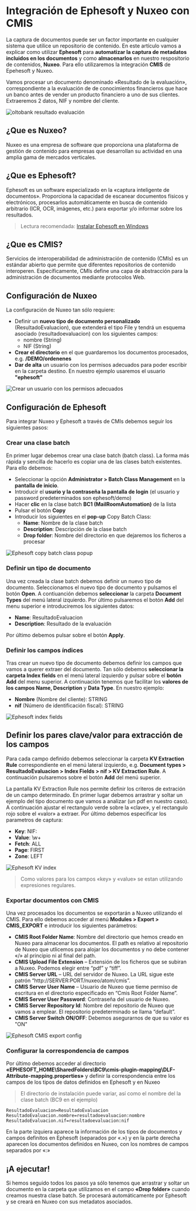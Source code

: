 # Integración de Ephesoft y Nuxeo con CMIS

La captura de documentos  puede ser un factor importante en cualquier sistema que utilice un repositorio de contenido. En este artículo vamos a explicar como utilizar **Ephesoft** para **automatizar la captura de metadatos incluidos en los documentos** y como **almacenarlos** en nuestro respositorio de contenidos, **Nuxeo**. Para ello utilizaremos la integración **CMIS** de Epehesoft y Nuxeo.

Vamos procesar un documento denominado «Resultado de la evaluación», correspondiente a la evaluación de de conocimientos financieros que hace un banco antes de vender un producto financiero a uno de sus clientes. Extraeremos 2 datos, NIF y nombre del cliente.


![oltobank resultado evaluación](/images/oltobank-example-1-744x1052.png "oltobank resultado evaluación")



## ¿Que es Nuxeo?
Nuxeo es una empresa de software que proporciona una plataforma de gestión de contenido para empresas que desarrollan su actividad en una  amplia gama de mercados verticales.

## ¿Que es Ephesoft?
Ephesoft es un software especializado en la «captura inteligente de documentos». Proporciona la capacidad de escanear documentos físicos y electrónicos, procesarlos automáticamente en busca de contenido arbitrario (ICR, OCR, imágenes, etc.) para exportar y/o informar sobre los resultados.

> Lectura recomendada: [Instalar Ephesoft en Windows](http://joaquinonsoft.com/instalar-ephesoft-windows)

## ¿Que es CMIS?
Servicios de interoperabilidad de administración de contenido (CMIs) es un estándar abierto que permite que diferentes repositorios de contenido interoperen. Específicamente, CMIs define una capa de abstracción para la administración de documentos mediante protocolos Web.

 

## Configuración de Nuxeo
La configuración de Nuxeo tan sólo requiere:

   - Definir un **nuevo tipo de documento personalizado** (ResultadoEvaluacion), que extenderá el tipo File y tendrá un esquema asociado (resultadoevaluacion) con los siguientes campos:
      - nombre (String)
      - NIF (String)
   - **Crear el directorio** en el que guardaremos los documentos procesados, e.g. **/DEMO/ordenenes**
   - **Dar de alta** un usuario con los permisos adecuados para poder escribir en la carpeta destino. En nuestro ejemplo usaremos el usuario **"ephesoft"**
 
![Crear un usuario con los permisos adecuados](/images/nuxeo-custom-document-type-744x376.png "Crear un usuario con los permisos adecuados")

 
## Configuración de Ephesoft
Para integrar Nuxeo y Ephesoft a través de CMIs debemos seguir los siguientes pasos:

### Crear una  clase batch
En primer lugar debemos crear una clase batch (batch class). La forma más rápida y sencilla de hacerlo es copiar una de las clases batch existentes. Para ello debemos:

   - Seleccionar la opción **Administrator > Batch Class Management** en la **pantalla de inicio**.
   - Introducir el **usurio y la contraseña la pantalla de login** (el usuario y password predeterminados son ephesoft/demo)
   - Hacer **clic** en la clase batch **BC1 (MailRoomAutomation)** de la lista
   - Pulsar el botón **Copy**
   - Introducir los siguientes en el **pop-up** Copy Batch Class:
      - **Name**:  Nombre de la clase batch
      - **Description**: Descripción de la clase batch
      - **Drop folder**: Nombre del directorio en que dejaremos los ficheros a procesar

![Ephesoft copy batch class popup](/images/ephesoft-copy-batch-class-popup-744x437.png "Ephesoft copy batch class popup")

 

### Definir un tipo de documento
Una vez creada la clase batch debemos definir un nuevo tipo de documento. Seleccionamos el nuevo tipo de documento y pulsamos el botón **Open**. A contiuanción debemos **seleccionar** la carpeta **Document Types** del menú lateral izquierdo. Por último pulsaremos el botón **Add** del menu superior e introduciremos los siguientes datos:

   - **Name**: ResultadoEvaluacion
   - **Description**: Resultado de la evaluación


Por último debemos pulsar sobre el botón **Apply**.

### Definir los campos índices
Tras crear un nuevo tipo de documento debemos definir  los campos que vamos a querer extraer del documento. Tan sólo debemos **seleccionar la carpeta Index fields** en el menú lateral izquierdo y  pulsar sobre el **botón Add** del menu superior. A continuación tenemos que facilitar los **valores de los campos Name, Description** y **Data Type**. En nuestro ejemplo:

   - **Nombre** (Nombre del cliente): STRING
   - **nif** (Número de identificación fiscal): STRING
 


![Ephesoft index fields](/images/ephesoft-new-document-type-744x437.png "Ephesoft index fields")


## Definir los pares clave/valor para extracción de los campos
Para cada campo definido debemos seleccionar la carpeta **KV Extraction Rule** correspondiente en el menú lateral izquierdo, e.g. **Document types > ResultadoEvaluacion > Index Fields > nif > KV Extraction Rule**. A continuación pulsaremos sobre el botón **Add** del menú superior.

La pantalla KV Extraction Rule nos permite definir los criteros de extración de un campo determinado. En primer lugar debemos arrastrar y soltar un ejemplo del tipo documento que vamos a analizar (un pdf en nuestro caso). A continuación ajustar el rectangulo verde sobre la «clave», y el rectangulo rojo sobre el «valor» a extraer. Por último debemos especificar los parametros de captura:

   - **Key**: NIF\:
   - **Value**: \w+
   - **Fetch**: ALL
   - **Page**: FIRST
   - **Zone**: LEFT

![Ephesoft KV index](/images/ephesoft-index-fields-744x430.png "Ephesoft KV index")


> Como valores para los campos «key» y «value» se estan utilizando expresiones regulares.

### Exportar documentos con CMIS
Una vez procesados los documentos se exportarán a Nuxeo utilizando el CMIS. Para ello debemos acceder al menú **Modules > Export > CMIS_EXPORT** e introducir los siguientes parámetros:

   - **CMIS Root Folder Name**: Nombre del directorio que hemos creado en Nuxeo para almacenar los documentos. El path es relativo al repositorio de Nuxeo que utlicemos para alojar los documentos y no debe contener «/» al principio ni al final del path.
   - **CMIS Upload File Extension** – Extensión de los ficheros que se subiran a Nuxeo. Podemos elegir entre “pdf” y “tiff”.
   - **CMIS Server URL** – URL del servidor de Nuxeo. La URL sigue este patrón “http://SERVER:PORT/nuxeo/atom/cmis”.
   - **CMIS Server User Name** – Usuario de Nuxeo que tieme permiso de escritura en el directorio especificado en  “Cmis Root Folder Name”.
   - **CMIS Server User Password**: Contraseña del usuario de Nuxeo.
   - **CMIS Server Repository Id**: Nombre del repositorio de Nuxeo que vamos a emplear. El repositorio predeterminado se llama “default”.
   - **CMIS Server Switch ON/OFF**: Debemos asegurarnos de que su valor es "ON"
   
![Ephesoft CMIS export config](/images/ephesoft-kv-index-744x437.png "Ephesoft CMIS export config")

 

### Configurar la correspondencia de campos
Por último debemos acceder al directorio **«EPHESOFT_HOME\SharedFolders\BC9\cmis-plugin-mapping\DLF-Attribute-mapping.properties»** y definir la correspondencia entre los campos de los tipos de datos definidos en Ephesoft y en Nuxeo

> El directorio de instalación puede variar, así como el nombre del la clase batch (BC9 en el ejemplo)

```shell 
ResultadoEvaluacion=ResultadoEvaluacion
ResultadoEvaluacion.nombre=resultadoevaluacion:nombre
ResultadoEvaluacion.nif=resultadoevaluacion:nif
```

En la parte izquiera aparece la información de los tipos de documentos y campos definitos en Ephesoft (separados por «.») y en la parte derecha aparecen los documentos definidos en Nuxeo, con los nombres de campos separados por «:»

## ¡A ejecutar!
Si hemos seguido todos los pasos ya sólo tenemos que arrastrar y soltar un documento en la carpeta que utilizamos en el campo **«Drop folder»** cuando creamos nuestra clase batch. Se procesará automáticamente por Ephesoft y se creará en Nuxeo con sus metadatos asociados.